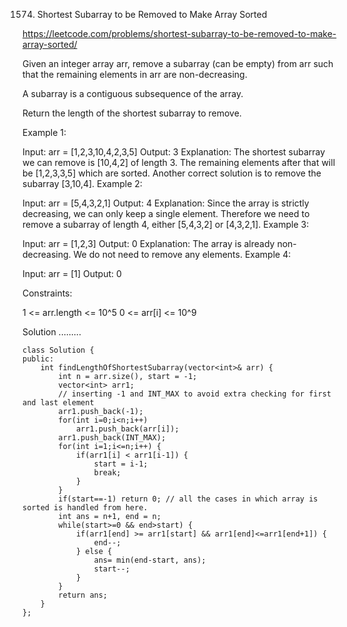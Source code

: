 1574. Shortest Subarray to be Removed to Make Array Sorted

https://leetcode.com/problems/shortest-subarray-to-be-removed-to-make-array-sorted/

Given an integer array arr, remove a subarray (can be empty) from arr such that the remaining elements in arr are non-decreasing.

A subarray is a contiguous subsequence of the array.

Return the length of the shortest subarray to remove.

 

Example 1:

Input: arr = [1,2,3,10,4,2,3,5]
Output: 3
Explanation: The shortest subarray we can remove is [10,4,2] of length 3. The remaining elements after that will be [1,2,3,3,5] which are sorted.
Another correct solution is to remove the subarray [3,10,4].
Example 2:

Input: arr = [5,4,3,2,1]
Output: 4
Explanation: Since the array is strictly decreasing, we can only keep a single element. Therefore we need to remove a subarray of length 4, either [5,4,3,2] or [4,3,2,1].
Example 3:

Input: arr = [1,2,3]
Output: 0
Explanation: The array is already non-decreasing. We do not need to remove any elements.
Example 4:

Input: arr = [1]
Output: 0

Constraints:

1 <= arr.length <= 10^5
0 <= arr[i] <= 10^9



Solution
.........

```
class Solution {
public:
    int findLengthOfShortestSubarray(vector<int>& arr) {
        int n = arr.size(), start = -1;
        vector<int> arr1;
		// inserting -1 and INT_MAX to avoid extra checking for first and last element
        arr1.push_back(-1);
        for(int i=0;i<n;i++)
            arr1.push_back(arr[i]);
        arr1.push_back(INT_MAX);
        for(int i=1;i<=n;i++) {
            if(arr1[i] < arr1[i-1]) {
                start = i-1;
                break;
            }
        }
        if(start==-1) return 0; // all the cases in which array is sorted is handled from here. 
        int ans = n+1, end = n;
        while(start>=0 && end>start) {
            if(arr1[end] >= arr1[start] && arr1[end]<=arr1[end+1]) {
                end--;
            } else {
                ans= min(end-start, ans);
                start--;
            }
        }
        return ans;
    }
};

```

